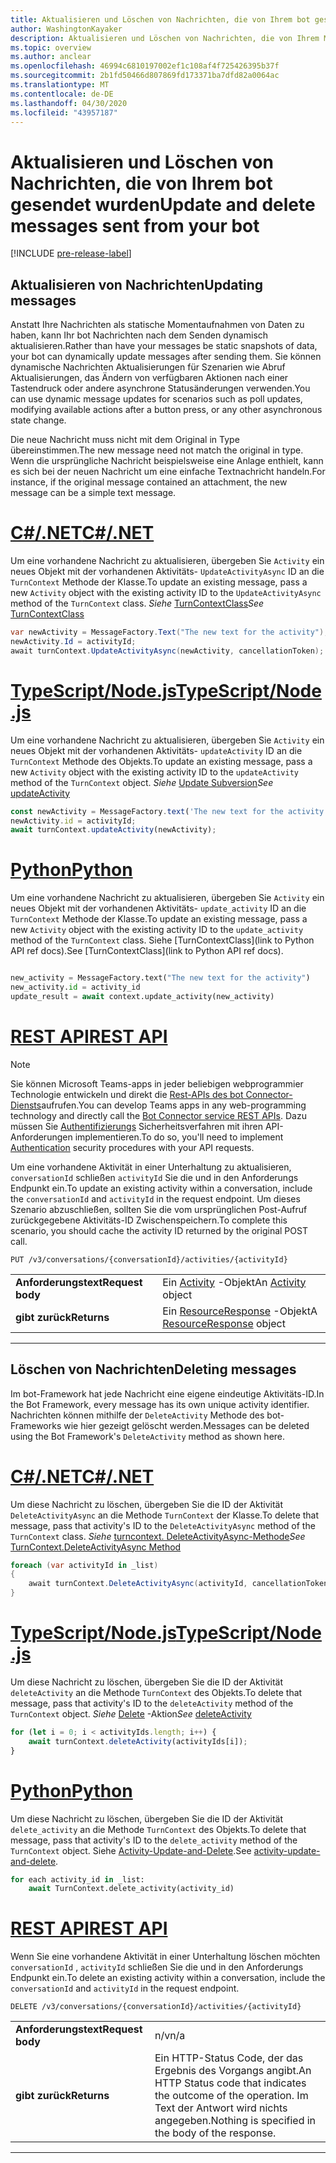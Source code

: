 ```yaml
---
title: Aktualisieren und Löschen von Nachrichten, die von Ihrem bot gesendet wurden
author: WashingtonKayaker
description: Aktualisieren und Löschen von Nachrichten, die von Ihrem Microsoft Teams-bot gesendet wurden
ms.topic: overview
ms.author: anclear
ms.openlocfilehash: 46994c6810197002ef1c108af4f725426395b37f
ms.sourcegitcommit: 2b1fd50466d807869fd173371ba7dfd82a0064ac
ms.translationtype: MT
ms.contentlocale: de-DE
ms.lasthandoff: 04/30/2020
ms.locfileid: "43957187"
---
```

# <a name="update-and-delete-messages-sent-from-your-bot"></a><span data-ttu-id="f72b0-103">Aktualisieren und Löschen von Nachrichten, die von Ihrem bot gesendet wurden</span><span class="sxs-lookup"><span data-stu-id="f72b0-103">Update and delete messages sent from your bot</span></span>

[!INCLUDE [pre-release-label](~/includes/v4-to-v3-pointer-bots.md)]

## <a name="updating-messages"></a><span data-ttu-id="f72b0-104">Aktualisieren von Nachrichten</span><span class="sxs-lookup"><span data-stu-id="f72b0-104">Updating messages</span></span>

<span data-ttu-id="f72b0-105">Anstatt Ihre Nachrichten als statische Momentaufnahmen von Daten zu haben, kann Ihr bot Nachrichten nach dem Senden dynamisch aktualisieren.</span><span class="sxs-lookup"><span data-stu-id="f72b0-105">Rather than have your messages be static snapshots of data, your bot can dynamically update messages after sending them.</span></span> <span data-ttu-id="f72b0-106">Sie können dynamische Nachrichten Aktualisierungen für Szenarien wie Abruf Aktualisierungen, das Ändern von verfügbaren Aktionen nach einer Tastendruck oder andere asynchrone Statusänderungen verwenden.</span><span class="sxs-lookup"><span data-stu-id="f72b0-106">You can use dynamic message updates for scenarios such as poll updates, modifying available actions after a button press, or any other asynchronous state change.</span></span>

<span data-ttu-id="f72b0-107">Die neue Nachricht muss nicht mit dem Original in Type übereinstimmen.</span><span class="sxs-lookup"><span data-stu-id="f72b0-107">The new message need not match the original in type.</span></span> <span data-ttu-id="f72b0-108">Wenn die ursprüngliche Nachricht beispielsweise eine Anlage enthielt, kann es sich bei der neuen Nachricht um eine einfache Textnachricht handeln.</span><span class="sxs-lookup"><span data-stu-id="f72b0-108">For instance, if the original message contained an attachment, the new message can be a simple text message.</span></span>

# <a name="cnet"></a>[<span data-ttu-id="f72b0-109">C#/.NET</span><span class="sxs-lookup"><span data-stu-id="f72b0-109">C#/.NET</span></span>](#tab/dotnet)

<span data-ttu-id="f72b0-110">Um eine vorhandene Nachricht zu aktualisieren, übergeben Sie `Activity` ein neues Objekt mit der vorhandenen Aktivitäts- `UpdateActivityAsync` ID an die `TurnContext` Methode der Klasse.</span><span class="sxs-lookup"><span data-stu-id="f72b0-110">To update an existing message, pass a new `Activity` object with the existing activity ID to the `UpdateActivityAsync` method of the `TurnContext` class.</span></span> <span data-ttu-id="f72b0-111">*Siehe* [TurnContextClass](/dotnet/api/microsoft.bot.builder.turncontext?view=botbuilder-dotnet-stable)</span><span class="sxs-lookup"><span data-stu-id="f72b0-111">*See* [TurnContextClass](/dotnet/api/microsoft.bot.builder.turncontext?view=botbuilder-dotnet-stable)</span></span>

```csharp
var newActivity = MessageFactory.Text("The new text for the activity");
newActivity.Id = activityId;
await turnContext.UpdateActivityAsync(newActivity, cancellationToken);
```

# <a name="typescriptnodejs"></a>[<span data-ttu-id="f72b0-112">TypeScript/Node.js</span><span class="sxs-lookup"><span data-stu-id="f72b0-112">TypeScript/Node.js</span></span>](#tab/typescript)

<span data-ttu-id="f72b0-113">Um eine vorhandene Nachricht zu aktualisieren, übergeben Sie `Activity` ein neues Objekt mit der vorhandenen Aktivitäts- `updateActivity` ID an die `TurnContext` Methode des Objekts.</span><span class="sxs-lookup"><span data-stu-id="f72b0-113">To update an existing message, pass a new `Activity` object with the existing activity ID to the `updateActivity` method of the `TurnContext` object.</span></span> <span data-ttu-id="f72b0-114">*Siehe* [Update Subversion](/javascript/api/botbuilder-core/turncontext?view=botbuilder-ts-latest#updateactivity-partial-activity--)</span><span class="sxs-lookup"><span data-stu-id="f72b0-114">*See* [updateActivity](/javascript/api/botbuilder-core/turncontext?view=botbuilder-ts-latest#updateactivity-partial-activity--)</span></span>

```typescript
const newActivity = MessageFactory.text('The new text for the activity');
newActivity.id = activityId;
await turnContext.updateActivity(newActivity);
```

# <a name="python"></a>[<span data-ttu-id="f72b0-115">Python</span><span class="sxs-lookup"><span data-stu-id="f72b0-115">Python</span></span>](#tab/python)

<span data-ttu-id="f72b0-116">Um eine vorhandene Nachricht zu aktualisieren, übergeben Sie `Activity` ein neues Objekt mit der vorhandenen Aktivitäts- `update_activity` ID an die `TurnContext` Methode der Klasse.</span><span class="sxs-lookup"><span data-stu-id="f72b0-116">To update an existing message, pass a new `Activity` object with the existing activity ID to the `update_activity` method of the `TurnContext` class.</span></span> <span data-ttu-id="f72b0-117">Siehe [TurnContextClass](link to Python API ref docs).</span><span class="sxs-lookup"><span data-stu-id="f72b0-117">See [TurnContextClass](link to Python API ref docs).</span></span>

```python

new_activity = MessageFactory.text("The new text for the activity")
new_activity.id = activity_id
update_result = await context.update_activity(new_activity)

```

# <a name="rest-api"></a>[<span data-ttu-id="f72b0-118">REST API</span><span class="sxs-lookup"><span data-stu-id="f72b0-118">REST API</span></span>](#tab/rest)

>[!NOTE]
><span data-ttu-id="f72b0-119">Sie können Microsoft Teams-apps in jeder beliebigen webprogrammier Technologie entwickeln und direkt die [Rest-APIs des bot Connector-Diensts](/azure/bot-service/rest-api/bot-framework-rest-connector-api-reference?view=azure-bot-service-4.0)aufrufen.</span><span class="sxs-lookup"><span data-stu-id="f72b0-119">You can develop Teams apps in any web-programming technology and directly call the [Bot Connector service REST APIs](/azure/bot-service/rest-api/bot-framework-rest-connector-api-reference?view=azure-bot-service-4.0).</span></span> <span data-ttu-id="f72b0-120">Dazu müssen Sie [Authentifizierungs](/azure/bot-service/rest-api/bot-framework-rest-connector-authentication?view=azure-bot-service-4.0) Sicherheitsverfahren mit ihren API-Anforderungen implementieren.</span><span class="sxs-lookup"><span data-stu-id="f72b0-120">To do so, you'll need to implement [Authentication](/azure/bot-service/rest-api/bot-framework-rest-connector-authentication?view=azure-bot-service-4.0) security procedures with your API requests.</span></span>

<span data-ttu-id="f72b0-121">Um eine vorhandene Aktivität in einer Unterhaltung zu aktualisieren, `conversationId` schließen `activityId` Sie die und in den Anforderungs Endpunkt ein.</span><span class="sxs-lookup"><span data-stu-id="f72b0-121">To update an existing activity within a conversation, include the `conversationId` and `activityId` in the request endpoint.</span></span> <span data-ttu-id="f72b0-122">Um dieses Szenario abzuschließen, sollten Sie die vom ursprünglichen Post-Aufruf zurückgegebene Aktivitäts-ID Zwischenspeichern.</span><span class="sxs-lookup"><span data-stu-id="f72b0-122">To complete this scenario, you should cache the activity ID returned by the original POST call.</span></span>

```http
PUT /v3/conversations/{conversationId}/activities/{activityId}
```

| | |
|----|----|
| <span data-ttu-id="f72b0-123">**Anforderungstext**</span><span class="sxs-lookup"><span data-stu-id="f72b0-123">**Request body**</span></span> | <span data-ttu-id="f72b0-124">Ein [Activity](/azure/bot-service/rest-api/bot-framework-rest-connector-api-reference?view=azure-bot-service-4.0#activity-object) -Objekt</span><span class="sxs-lookup"><span data-stu-id="f72b0-124">An [Activity](/azure/bot-service/rest-api/bot-framework-rest-connector-api-reference?view=azure-bot-service-4.0#activity-object) object</span></span> |
| <span data-ttu-id="f72b0-125">**gibt zurück**</span><span class="sxs-lookup"><span data-stu-id="f72b0-125">**Returns**</span></span> | <span data-ttu-id="f72b0-126">Ein [ResourceResponse](/azure/bot-service/rest-api/bot-framework-rest-connector-api-reference?view=azure-bot-service-4.0#resourceresponse-object) -Objekt</span><span class="sxs-lookup"><span data-stu-id="f72b0-126">A [ResourceResponse](/azure/bot-service/rest-api/bot-framework-rest-connector-api-reference?view=azure-bot-service-4.0#resourceresponse-object) object</span></span> |

---

## <a name="deleting-messages"></a><span data-ttu-id="f72b0-127">Löschen von Nachrichten</span><span class="sxs-lookup"><span data-stu-id="f72b0-127">Deleting messages</span></span>

<span data-ttu-id="f72b0-128">Im bot-Framework hat jede Nachricht eine eigene eindeutige Aktivitäts-ID.</span><span class="sxs-lookup"><span data-stu-id="f72b0-128">In the Bot Framework, every message has its own unique activity identifier.</span></span>
<span data-ttu-id="f72b0-129">Nachrichten können mithilfe der `DeleteActivity` Methode des bot-Frameworks wie hier gezeigt gelöscht werden.</span><span class="sxs-lookup"><span data-stu-id="f72b0-129">Messages can be deleted using the Bot Framework's `DeleteActivity` method as shown here.</span></span>

# <a name="cnet"></a>[<span data-ttu-id="f72b0-130">C#/.NET</span><span class="sxs-lookup"><span data-stu-id="f72b0-130">C#/.NET</span></span>](#tab/dotnet)

<span data-ttu-id="f72b0-131">Um diese Nachricht zu löschen, übergeben Sie die ID der Aktivität `DeleteActivityAsync` an die Methode `TurnContext` der Klasse.</span><span class="sxs-lookup"><span data-stu-id="f72b0-131">To delete that message, pass that activity's ID to the `DeleteActivityAsync` method of the `TurnContext` class.</span></span> <span data-ttu-id="f72b0-132">*Siehe* [turncontext. DeleteActivityAsync-Methode](/dotnet/api/microsoft.bot.builder.turncontext.deleteactivityasync?view=botbuilder-dotnet-stable)</span><span class="sxs-lookup"><span data-stu-id="f72b0-132">*See* [TurnContext.DeleteActivityAsync Method](/dotnet/api/microsoft.bot.builder.turncontext.deleteactivityasync?view=botbuilder-dotnet-stable)</span></span>

```csharp
foreach (var activityId in _list)
{
    await turnContext.DeleteActivityAsync(activityId, cancellationToken);
}
```

# <a name="typescriptnodejs"></a>[<span data-ttu-id="f72b0-133">TypeScript/Node.js</span><span class="sxs-lookup"><span data-stu-id="f72b0-133">TypeScript/Node.js</span></span>](#tab/typescript)

<span data-ttu-id="f72b0-134">Um diese Nachricht zu löschen, übergeben Sie die ID der Aktivität `deleteActivity` an die Methode `TurnContext` des Objekts.</span><span class="sxs-lookup"><span data-stu-id="f72b0-134">To delete that message, pass that activity's ID to the `deleteActivity` method of the `TurnContext` object.</span></span> <span data-ttu-id="f72b0-135">*Siehe* [Delete](/javascript/api/botbuilder-core/turncontext?view=botbuilder-ts-latest#deleteactivity-string---partial-conversationreference--) -Aktion</span><span class="sxs-lookup"><span data-stu-id="f72b0-135">*See* [deleteActivity](/javascript/api/botbuilder-core/turncontext?view=botbuilder-ts-latest#deleteactivity-string---partial-conversationreference--)</span></span>

```typescript
for (let i = 0; i < activityIds.length; i++) {
    await turnContext.deleteActivity(activityIds[i]);
}
```

# <a name="python"></a>[<span data-ttu-id="f72b0-136">Python</span><span class="sxs-lookup"><span data-stu-id="f72b0-136">Python</span></span>](#tab/python)

<span data-ttu-id="f72b0-137">Um diese Nachricht zu löschen, übergeben Sie die ID der Aktivität `delete_activity` an die Methode `TurnContext` des Objekts.</span><span class="sxs-lookup"><span data-stu-id="f72b0-137">To delete that message, pass that activity's ID to the `delete_activity` method of the `TurnContext` object.</span></span> <span data-ttu-id="f72b0-138">Siehe [Activity-Update-and-Delete](https://github.com/microsoft/botbuilder-python/blob/c04ecacb22c1f4b43a671fe2f1e4782218391975/tests/teams/scenarios/activity-update-and-delete/bots/activity_update_and_delete_bot.py).</span><span class="sxs-lookup"><span data-stu-id="f72b0-138">See [activity-update-and-delete](https://github.com/microsoft/botbuilder-python/blob/c04ecacb22c1f4b43a671fe2f1e4782218391975/tests/teams/scenarios/activity-update-and-delete/bots/activity_update_and_delete_bot.py).</span></span>

```python
for each activity_id in _list:
    await TurnContext.delete_activity(activity_id)
```

# <a name="rest-api"></a>[<span data-ttu-id="f72b0-139">REST API</span><span class="sxs-lookup"><span data-stu-id="f72b0-139">REST API</span></span>](#tab/rest)

 <span data-ttu-id="f72b0-140">Wenn Sie eine vorhandene Aktivität in einer Unterhaltung löschen möchten `conversationId` , `activityId` schließen Sie die und in den Anforderungs Endpunkt ein.</span><span class="sxs-lookup"><span data-stu-id="f72b0-140">To delete an existing activity within a conversation, include the `conversationId` and `activityId` in the request endpoint.</span></span>

```http
DELETE /v3/conversations/{conversationId}/activities/{activityId}
```

| | |
|----|----|
| <span data-ttu-id="f72b0-141">**Anforderungstext**</span><span class="sxs-lookup"><span data-stu-id="f72b0-141">**Request body**</span></span> | <span data-ttu-id="f72b0-142">n/v</span><span class="sxs-lookup"><span data-stu-id="f72b0-142">n/a</span></span> |
| <span data-ttu-id="f72b0-143">**gibt zurück**</span><span class="sxs-lookup"><span data-stu-id="f72b0-143">**Returns**</span></span> | <span data-ttu-id="f72b0-144">Ein HTTP-Status Code, der das Ergebnis des Vorgangs angibt.</span><span class="sxs-lookup"><span data-stu-id="f72b0-144">An HTTP Status code that indicates the outcome of the operation.</span></span> <span data-ttu-id="f72b0-145">Im Text der Antwort wird nichts angegeben.</span><span class="sxs-lookup"><span data-stu-id="f72b0-145">Nothing is specified in the body of the response.</span></span> |

---
